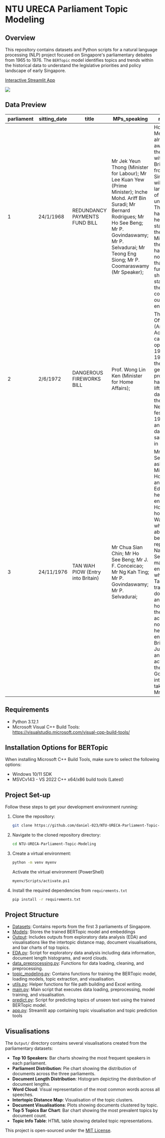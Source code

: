 # NTU URECA Parliament Topic Modeling

## Overview
This repository contains datasets and Python scripts for a natural language processing (NLP) project focused on Singapore's parliamentary debates from 1965 to 1976. The `BERTopic` model identifies topics and trends within the historical data to understand the legislative priorities and policy landscape of early Singapore.

[Interactive Streamlit App](https://ureca-parliament-topic-modeling.streamlit.app/)

![](https://github.com/daniel-023/NTU-URECA-Parliament-Topic-Modeling/blob/main/visualisations/Intertopic_Distance_Map.gif)

## Data Preview
| parliament  | sitting_date | title | MPs_speaking | main_text | 
| ------------- | ------------- | ------------- | ------------- | ------------- |
| 1  | 24/1/1968 | REDUNDANCY PAYMENTS FUND BILL | Mr Jek Yeun Thong (Minister for Labour); Mr Lee Kuan Yew (Prime Minister); Inche Mohd. Ariff Bin Suradi; Mr Bernard Rodrigues; Mr Ho See Beng; Mr P. Govindaswamy; Mr P. Selvadurai; Mr Teong Eng Siong; Mr P. Coomaraswamy (Mr Speaker); | Hon. Members are already aware that the withdrawal of British forces from Singapore will render a large number of workers unemployed. The House has just heard a statement by the Prime Minister that the British have again notified us that they will further cut short their stay and that they will be completely out by the end of 1971. |
| 2 | 2/6/1972 | DANGEROUS FIREWORKS BILL | Prof. Wong Lin Ken (Minister for Home Affairs); | The Minor Offences (Amendment) Act, 1970, came into operation on 19th June, 1970. Since then the general prohibition had been lifted for five days during the Chinese New Year festival of 1971, and for another five days for the same festival in 1972. |
| 3 | 24/11/1976 | TAN WAH PIOW (Entry into Britain) | Mr Chua Sian Chin; Mr Ho See Beng; Mr J. F. Conceicao; Mr Ng Kah Ting; Mr P. Govindaswamy; Mr P. Selvadurai; | Mr P. Selvadurai asked the Minister for Home Affairs and Education if he will enlighten this House as to how Mr Tan Wah Piow, who had absconded  before reporting for National Service, managed to enter Britain; whether Mr Tan had valid travel documents. and if so, how were they acquired, if not, how was he allowed entry into Britain in June. 1976; and what action, if any, the Government intends to take against Mr Tan. |

## Requirements
- Python 3.12.1
- Microsoft Visual C++ Build Tools: https://visualstudio.microsoft.com/visual-cpp-build-tools/

## Installation Options for BERTopic
When installing Microsoft C++ Build Tools, make sure to select the following options:
- Windows 10/11 SDK
- MSVCv143 - VS 2022 C++ x64/x86 build tools (Latest)

## Project Set-up
Follow these steps to get your development environment running:

1. Clone the repository:
   ```sh
   git clone https://github.com/daniel-023/NTU-URECA-Parliament-Topic-Modeling.git
   ```

2. Navigate to the cloned repository directory:
   ```sh
   cd NTU-URECA-Parliament-Topic-Modeling
   ```

3. Create a virtual environment:
   ```sh
   python -m venv myenv
   ```
   Activate the virtual environment (PowerShell)
   ```sh
   myenv/Scripts/activate.ps1
   ```

5. Install the required dependencies from `requirements.txt`
   ```sh
   pip install -r requirements.txt
   ```

## Project Structure
- [Datasets](./Datasets/): Contains reports from the first 3 parliaments of Singapore.
- [Models](./Models/): Stores the trained BERTopic model and embeddings
- [Output](./Output/): Includes outputs from exploratory data analysis (EDA) and visualisations like the intertopic distance map, document visualisations, and bar charts of top topics.
- [EDA.py](./EDA.py/): Script for exploratory data analysis including data information, document length histograms, and word clouds.
- [data_preprocessing.py](./data_preprocessing.py/): Functions for data loading, cleaning, and preprocessing.
- [topic_modeling.py](./topic_modeling.py/): Contains functions for training the BERTopic model, loading models, topic extraction, and visualisation.
- [utils.py](./utils.py/): Helper functions for file path building and Excel writing.
- [main.py](./main.py/): Main script that executes data loading, preprocessing, model training, and visualisation.
- [predict.py](./predict.py/): Script for predicting topics of unseen text using the trained BERTopic model.
- [app.py](./app.py/): Streamlit app containing topic visualisation and topic prediction tools

## Visualisations
The `Output/` directory contains several visualisations created from the parliamentary datasets:
- **Top 10 Speakers**: Bar charts showing the most frequent speakers in each parliament.
- **Parliament Distribution**: Pie chart showing the distribution of documents across the three parliaments.
- **Document Length Distribution**: Histogram depicting the distribution of document lengths.
- **Word Cloud**: Visual representation of the most common words across all speeches.
- **Intertopic Distance Map**: Visualisation of the topic clusters.
- **Document Visualisations**: Plots showing documents clustered by topic.
- **Top 5 Topics Bar Chart**: Bar chart showing the most prevalent topics by document count.
- **Topic Info Table**: HTML table showing detailed topic representations.

This project is open-sourced under the [MIT License](LICENSE).
   

